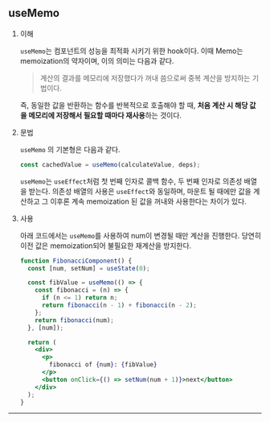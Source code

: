 ## useMemo

1. 이해

   `useMemo`는 컴포넌트의 성능을 최적화 시키기 위한 hook이다. 이때 Memo는 memoization의 약자이며, 이의 의미는 다음과 같다.

   > 계산의 결과를 메모리에 저장했다가 꺼내 씀으로써 중복 계산을 방지하는 기법이다.

   즉, 동일한 값을 반환하는 함수를 반복적으로 호출해야 할 때, **처음 계산 시 해당 값을 메모리에 저장해서 필요할 때마다 재사용**하는 것이다.

2. 문법

   `useMemo` 의 기본형은 다음과 같다.

   ```jsx
   const cachedValue = useMemo(calculateValue, deps);
   ```

   `useMemo`는 `useEffect`처럼 첫 번째 인자로 콜백 함수, 두 번째 인자로 의존성 배열을 받는다. 의존성 배열의 사용은 `useEffect`와 동일하며, 마운트 될 때에만 값을 계산하고 그 이후론 계속 memoization 된 값을 꺼내와 사용한다는 차이가 있다.

3. 사용

   아래 코드에서는 `useMemo`를 사용하여 num이 변경될 때만 계산을 진행한다. 당연히 이전 값은 memoization되어 불필요한 재계산을 방지한다.

   ```jsx
   function FibonacciComponent() {
     const [num, setNum] = useState(0);

     const fibValue = useMemo(() => {
       const fibonacci = (n) => {
         if (n <= 1) return n;
         return fibonacci(n - 1) + fibonacci(n - 2);
       };
       return fibonacci(num);
     }, [num]);

     return (
       <div>
         <p>
           fibonacci of {num}: {fibValue}
         </p>
         <button onClick={() => setNum(num + 1)}>next</button>
       </div>
     );
   }
   ```

---
